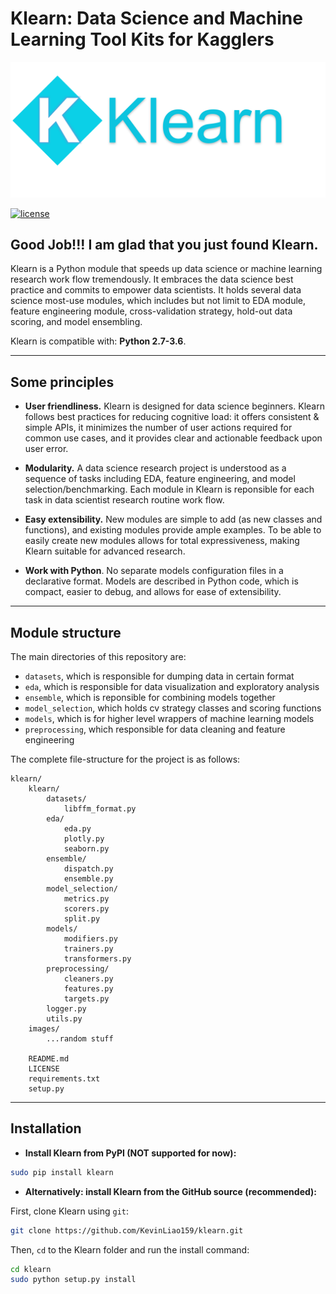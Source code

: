 # Klearn: Data Science and Machine Learning Tool Kits for Kagglers

![Klearn logo](https://github.com/KevinLiao159/klearn/blob/master/images/Klearn-logo.png)

[![license](https://img.shields.io/github/license/mashape/apistatus.svg?maxAge=2592000)](https://github.com/KevinLiao159/klearn/blob/master/LICENSE)

## Good Job!!! I am glad that you just found Klearn.
Klearn is a Python module that speeds up data science or machine learning research work flow tremendously. It embraces the data science best practice and commits to empower data scientists. It holds several data science most-use modules, which includes but not limit to EDA module, feature engineering module, cross-validation strategy, hold-out data scoring, and model ensembling.

Klearn is compatible with: __Python 2.7-3.6__.


------------------


## Some principles

- __User friendliness.__ Klearn is designed for data science beginners. Klearn follows best practices for reducing cognitive load: it offers consistent & simple APIs, it minimizes the number of user actions required for common use cases, and it provides clear and actionable feedback upon user error.

- __Modularity.__ A data science research project is understood as a sequence of tasks including EDA, feature engineering, and model selection/benchmarking. Each module in Klearn is reponsible for each task in data scientist research routine work flow.

- __Easy extensibility.__ New modules are simple to add (as new classes and functions), and existing modules provide ample examples. To be able to easily create new modules allows for total expressiveness, making Klearn suitable for advanced research.

- __Work with Python__. No separate models configuration files in a declarative format. Models are described in Python code, which is compact, easier to debug, and allows for ease of extensibility.


------------------


## Module structure

The main directories of this repository are:
* `datasets`, which is responsible for dumping data in certain format
* `eda`, which is responsible for data visualization and exploratory analysis
* `ensemble`, which is reponsible for combining models together
* `model_selection`, which holds cv strategy classes and scoring functions
* `models`, which is for higher level wrappers of machine learning models
* `preprocessing`, which responsible for data cleaning and feature engineering

The complete file-structure for the project is as follows:
```
klearn/
    klearn/
        datasets/
            libffm_format.py
        eda/
            eda.py
            plotly.py
            seaborn.py
        ensemble/
            dispatch.py
            ensemble.py
        model_selection/
            metrics.py
            scorers.py
            split.py
        models/
            modifiers.py
            trainers.py
            transformers.py
        preprocessing/
            cleaners.py
            features.py
            targets.py
        logger.py
        utils.py
    images/
        ...random stuff

    README.md
    LICENSE
    requirements.txt
    setup.py
```


------------------


## Installation

- **Install Klearn from PyPI (NOT supported for now):**

```sh
sudo pip install klearn
```

- **Alternatively: install Klearn from the GitHub source (recommended):**

First, clone Klearn using `git`:

```sh
git clone https://github.com/KevinLiao159/klearn.git
```

 Then, `cd` to the Klearn folder and run the install command:
```sh
cd klearn
sudo python setup.py install
```

